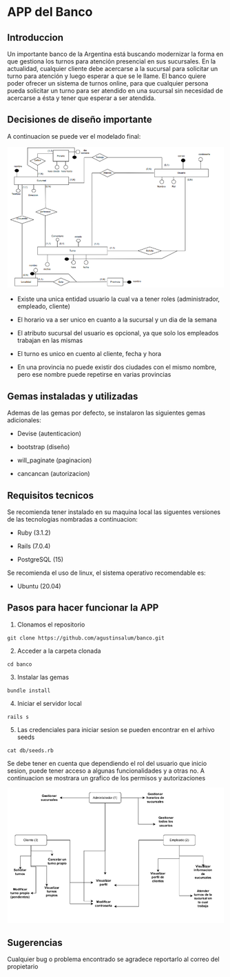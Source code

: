 # APP del Banco

## Introduccion

Un importante banco de la Argentina está buscando modernizar la forma en que gestiona los turnos para atención presencial en sus sucursales. En la actualidad, cualquier cliente debe acercarse a la sucursal para solicitar un turno para atención y luego esperar a que se le llame. El banco quiere poder ofrecer un sistema de turnos online, para que cualquier persona pueda solicitar un turno para ser atendido en una sucursal sin necesidad de acercarse a ésta y tener que esperar a ser atendida.

## Decisiones de diseño importante

A continuacion se puede ver el modelado final:

![Screenshot](modelado.png)


* Existe una unica entidad usuario la cual va a tener roles (administrador, empleado, cliente)

* El horario va a ser unico en cuanto a la sucursal y un dia de la semana

* El atributo sucursal del usuario es opcional, ya que solo los empleados trabajan en las mismas

* El turno es unico en cuento al cliente, fecha y hora

* En una provincia no puede existir dos ciudades con el mismo nombre, pero ese nombre puede repetirse en varias provincias

## Gemas instaladas y utilizadas

Ademas de las gemas por defecto, se instalaron las siguientes gemas adicionales:

* Devise (autenticacion)

* bootstrap (diseño)

* will_paginate (paginacion)

* cancancan (autorizacion)

## Requisitos tecnicos

Se recomienda tener instalado en su maquina local las siguentes versiones de las tecnologias nombradas a continuacion:

* Ruby (3.1.2)

* Rails (7.0.4)

* PostgreSQL (15)

Se recomienda el uso de linux, el sistema operativo recomendable es:

* Ubuntu (20.04)


## Pasos para hacer funcionar la APP

1. Clonamos el repositorio

```
git clone https://github.com/agustinsalum/banco.git
```

2. Acceder a la carpeta clonada

```
cd banco
```

3. Instalar las gemas

```
bundle install
```

4. Iniciar el servidor local

```
rails s
```

5. Las credenciales para iniciar sesion se pueden encontrar en el arhivo seeds

```
cat db/seeds.rb
```

Se debe tener en cuenta que dependiendo el rol del usuario que inicio sesion, puede tener acceso a algunas funcionalidades y a otras no. A continuacion se mostrara un grafico de los permisos y autorizaciones

![Screenshot](autorizaciones.png)

## Sugerencias

Cualquier bug o problema encontrado se agradece reportarlo al correo del propietario